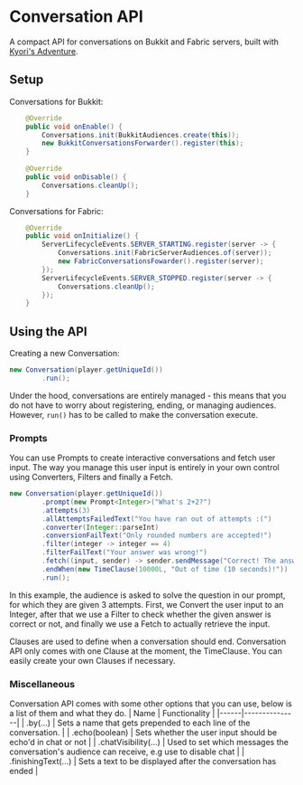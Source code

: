 # Conversation API
A compact API for conversations on Bukkit and Fabric servers, built with [Kyori's Adventure](https://github.com/KyoriPowered/adventure).

## Setup
Conversations for Bukkit:
```java
    @Override
    public void onEnable() {
        Conversations.init(BukkitAudiences.create(this));
        new BukkitConversationsForwarder().register(this);
    }
    
    @Override
    public void onDisable() {
        Conversations.cleanUp();
    }
```

Conversations for Fabric:
```java
    @Override
    public void onInitialize() {
        ServerLifecycleEvents.SERVER_STARTING.register(server -> {
            Conversations.init(FabricServerAudiences.of(server));
            new FabricConversationsFowarder().register(server);
        });
        ServerLifecycleEvents.SERVER_STOPPED.register(server -> {
            Conversations.cleanUp();
        });
    }
```

## Using the API
Creating a new Conversation:
```java
new Conversation(player.getUniqueId())
        .run();
```
Under the hood, conversations are entirely managed - this means that you do not have to worry about registering, ending, or managing audiences. However, `run()` has to be called to make the conversation execute.

### Prompts
You can use Prompts to create interactive conversations and fetch user input. The way you manage this user input is entirely in your own control using Converters, Filters and finally a Fetch.
```java
new Conversation(player.getUniqueId())
        .prompt(new Prompt<Integer>("What's 2+2?")
        .attempts(3)
        .allAttemptsFailedText("You have ran out of attempts :(")
        .converter(Integer::parseInt)
        .conversionFailText("Only rounded numbers are accepted!")
        .filter(integer -> integer == 4)
        .filterFailText("Your answer was wrong!")
        .fetch((input, sender) -> sender.sendMessage("Correct! The answer was: " + input)))
        .endWhen(new TimeClause(10000L, "Out of time (10 seconds)!"))
        .run();
```          
In this example, the audience is asked to solve the question in our prompt, for which they are given 3 attempts. First, we Convert the user input to an Integer, after that we use a Filter to check whether the given answer is correct or not, and finally we use a Fetch to actually retrieve the input.

Clauses are used to define when a conversation should end. Conversation API only comes with one Clause at the moment, the TimeClause. You can easily create your own Clauses if necessary.

### Miscellaneous
Conversation API comes with some other options that you can use, below is a list of them and what they do.
| Name | Functionality |
|------|---------------|
| .by(...) | Sets a name that gets prepended to each line of the conversation. |
| .echo(boolean) | Sets whether the user input should be echo'd in chat or not |
| .chatVisibility(...) | Used to set which messages the conversation's audience can receive, e.g use to disable chat |
| .finishingText(...) | Sets a text to be displayed after the conversation has ended |